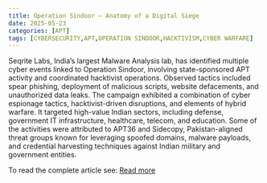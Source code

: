 ```yaml
---
title: Operation Sindoor – Anatomy of a Digital Siege
date: 2025-05-23
categories: [APT]
tags: [CYBERSECURITY,APT,OPERATION SINDOOR,HACKTIVISM,CYBER WARFARE]
---
```


Seqrite Labs, India’s largest Malware Analysis lab, has identified multiple cyber events linked to Operation Sindoor, involving state-sponsored APT activity and coordinated hacktivist operations. Observed tactics included spear phishing, deployment of malicious scripts, website defacements, and unauthorized data leaks. The campaign exhibited a combination of cyber espionage tactics, hacktivist-driven disruptions, and elements of hybrid warfare. It targeted high-value Indian sectors, including defense, government IT infrastructure, healthcare, telecom, and education. Some of the activities were attributed to APT36 and Sidecopy, Pakistan-aligned threat groups known for leveraging spoofed domains, malware payloads, and credential harvesting techniques against Indian military and government entities.

To read the complete article see:
[Read more](https://www.seqrite.com/blog/operation-sindoor-anatomy-of-a-digital-siege/) 